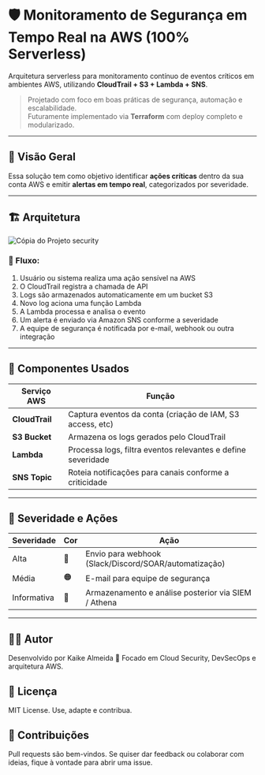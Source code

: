 # 🛡️ Monitoramento de Segurança em Tempo Real na AWS (100% Serverless)

Arquitetura serverless para monitoramento contínuo de eventos críticos em ambientes AWS, utilizando **CloudTrail + S3 + Lambda + SNS**.

> Projetado com foco em boas práticas de segurança, automação e escalabilidade.  
> Futuramente implementado via **Terraform** com deploy completo e modularizado.

---

## 🧠 Visão Geral

Essa solução tem como objetivo identificar **ações críticas** dentro da sua conta AWS e emitir **alertas em tempo real**, categorizados por severidade.


---

## 🏗️ Arquitetura

![Cópia do Projeto security](https://github.com/user-attachments/assets/7b0ea8d7-f599-4cde-88f8-bfbdd31823b3)

### 🔁 Fluxo:

1. Usuário ou sistema realiza uma ação sensível na AWS  
2. O CloudTrail registra a chamada de API  
3. Logs são armazenados automaticamente em um bucket S3  
4. Novo log aciona uma função Lambda  
5. A Lambda processa e analisa o evento  
6. Um alerta é enviado via Amazon SNS conforme a severidade  
7. A equipe de segurança é notificada por e-mail, webhook ou outra integração

---

## 🧩 Componentes Usados

| Serviço AWS      | Função                                                    |
|------------------|------------------------------------------------------------|
| **CloudTrail**   | Captura eventos da conta (criação de IAM, S3 access, etc)  |
| **S3 Bucket**    | Armazena os logs gerados pelo CloudTrail                   |
| **Lambda**       | Processa logs, filtra eventos relevantes e define severidade |
| **SNS Topic**    | Roteia notificações para canais conforme a criticidade     |

---

## 🎯 Severidade e Ações

| Severidade | Cor  | Ação                                                         |
|------------|------|--------------------------------------------------------------|
| Alta       | 🔴   | Envio para webhook (Slack/Discord/SOAR/automatização)        |
| Média      | 🟠   | E-mail para equipe de segurança                               |
| Informativa| 🔵   | Armazenamento e análise posterior via SIEM / Athena          |

---

## 🙋‍♂️ Autor
Desenvolvido por Kaike Almeida
🎯 Focado em Cloud Security, DevSecOps e arquitetura AWS.

## 📄 Licença
MIT License. Use, adapte e contribua.

## 🤝 Contribuições
Pull requests são bem-vindos. Se quiser dar feedback ou colaborar com ideias, fique à vontade para abrir uma issue.
